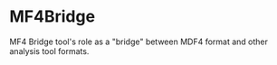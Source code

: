 # MF4Bridge
MF4 Bridge tool's role as a "bridge" between MDF4 format and other analysis tool formats.
